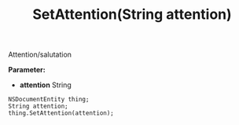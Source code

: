 ﻿---
uid: crmscript_ref_NSDocumentEntity_SetAttention
title: SetAttention(String attention)
intellisense: NSDocumentEntity.SetAttention
keywords: NSDocumentEntity, GetAttention
so.topic: reference
---

Attention/salutation

**Parameter:** 
 - **attention** String

```crmscript
NSDocumentEntity thing;
String attention;
thing.SetAttention(attention);
```

